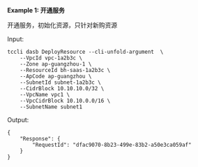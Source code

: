 **Example 1: 开通服务**

开通服务，初始化资源，只针对新购资源

Input: 

```
tccli dasb DeployResource --cli-unfold-argument  \
    --VpcId vpc-1a2b3c \
    --Zone ap-guangzhou-1 \
    --ResourceId bh-saas-1a2b3c \
    --ApCode ap-guangzhou \
    --SubnetId subnet-1a2b3c \
    --CidrBlock 10.10.10.0/32 \
    --VpcName vpc1 \
    --VpcCidrBlock 10.10.0.0/16 \
    --SubnetName subnet1
```

Output: 
```
{
    "Response": {
        "RequestId": "dfac9070-8b23-499e-83b2-a50e3ca059af"
    }
}
```


